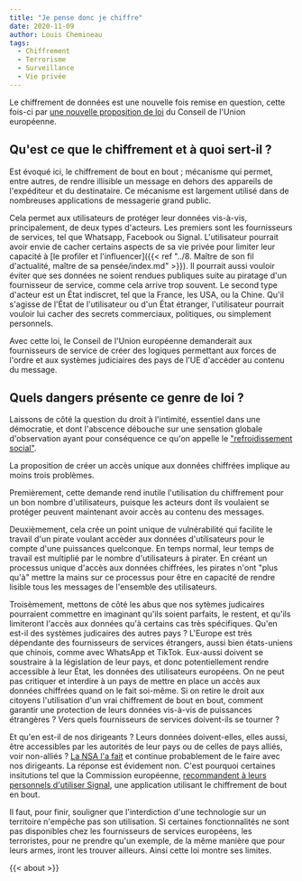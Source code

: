```yaml
---
title: "Je pense donc je chiffre"
date: 2020-11-09
author: Louis Chemineau
tags:
  - Chiffrement
  - Terrorisme
  - Surveillance
  - Vie privée
---
```


Le chiffrement de données est une nouvelle fois remise en question, cette fois-ci par [une nouvelle proposition de loi](https://www.statewatch.org/media/1434/eu-council-draft-declaration-against-encryption-12143-20.pdf) du Conseil de l'Union européenne.

## Qu'est ce que le chiffrement et à quoi sert-il ?

Est évoqué ici, le chiffrement de bout en bout ; mécanisme qui permet, entre autres, de rendre illisible un message en dehors des appareils de l'expéditeur et du destinataire. Ce mécanisme est largement utilisé dans de nombreuses applications de messagerie grand public.

Cela permet aux utilisateurs de protéger leur données vis-à-vis, principalement, de deux types d'acteurs. Les premiers sont les fournisseurs de services, tel que Whatsapp, Facebook ou Signal. L'utilisateur pourrait avoir envie de cacher certains aspects de sa vie privée pour limiter leur capacité à [le profiler et l'influencer]({{< ref "../8. Maître de son fil d'actualité, maître de sa pensée/index.md" >}}). Il pourrait aussi vouloir éviter que ses données ne soient rendues publiques suite au piratage d'un fournisseur de service, comme cela arrive trop souvent. Le second type d'acteur est un État indiscret, tel que la France, les USA, ou la Chine. Qu'il s'agisse de l'État de l'utilisateur ou d'un État étranger, l'utilisateur pourrait vouloir lui cacher des secrets commerciaux, politiques, ou simplement personnels.

Avec cette loi, le Conseil de l'Union européenne demanderait aux fournisseurs de service de créer des logiques permettant aux forces de l'ordre et aux systèmes judiciaires des pays de l'UE d'accéder au contenu du message.

## Quels dangers présente ce genre de loi ?

Laissons de côté la question du droit à l'intimité, essentiel dans une démocratie, et dont l'abscence débouche sur une sensation globale d'observation ayant pour conséquence ce qu'on appelle le ["refroidissement social"](https://socialcooling.com).

La proposition de créer un accès unique aux données chiffrées implique au moins trois problèmes.

Premièrement, cette demande rend inutile l'utilisation du chiffrement pour un bon nombre d'utilisateurs, puisque les acteurs dont ils voulaient se protéger peuvent maintenant avoir accès au contenu des messages.

Deuxièmement, cela crée un point unique de vulnérabilité qui facilite le travail d'un pirate voulant accèder aux données d'utilisateurs pour le compte d'une puissances quelconque. En temps normal, leur temps de travail est multiplié par le nombre d'utilisateurs à pirater. En créant un processus unique d'accès aux données chiffrées, les pirates n'ont "plus qu'à" mettre la mains sur ce processus pour être en capacité de rendre lisible tous les messages de l'ensemble des utilisateurs.

Troisèmement, mettons de côté les abus que nos sytèmes judicaires pourraient commettre en imaginant qu'ils soient parfaits, le restent, et qu'ils limiteront l'accès aux données qu'à certains cas très spécifiques. Qu'en est-il des systèmes judicaires des autres pays ? L'Europe est très dépendante des fournisseurs de services étrangers, aussi bien états-uniens que chinois, comme avec WhatsApp et TikTok. Eux-aussi doivent se soustraire à la législation de leur pays, et donc potentiellement rendre accessible à leur État, les données des utilisateurs européens. On ne peut pas critiquer et interdire à un pays de mettre en place un accès aux données chiffrées quand on le fait soi-même. Si on retire le droit aux citoyens l'utilisation d'un vrai chiffrement de bout en bout, comment garantir une protection de leurs données vis-à-vis de puissances étrangères ? Vers quels fournisseurs de services doivent-ils se tourner ?

Et qu'en est-il de nos dirigeants ? Leurs données doivent-elles, elles aussi, être accessibles par les autorités de leur pays ou de celles de pays alliés, voir non-alliés ? [La NSA l'a fait](https://www.europe1.fr/international/la-nsa-a-espionne-angela-merkel-et-dautres-leaders-europeens-2675179) et continue probablement de le faire avec nos dirigeants. La réponse est évidement non. C'est pourquoi certaines insitutions tel que la Commission européenne, [recommandent à leurs personnels d'utiliser Signal](https://www.numerama.com/tech/607720-la-commission-europeenne-adopte-signal-sauf-pour-les-discussions-tres-sensibles.html), une application utilisant le chiffrement de bout en bout.

Il faut, pour finir, souligner que l'interdiction d'une technologie sur un territoire n'empêche pas son utilisation. Si certaines fonctionnalités ne sont pas disponibles chez les fournisseurs de services européens, les terroristes, pour ne prendre qu'un exemple, de la même manière que pour leurs armes, iront les trouver ailleurs. Ainsi cette loi montre ses limites.

{{< about >}}
